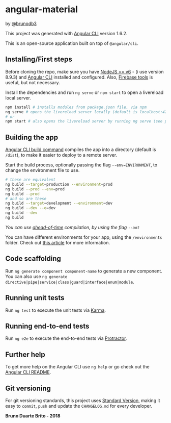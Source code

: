 # angular-material
by [@brunodb3](https://github.com/brunodb3)

This project was generated with [Angular CLI](https://github.com/angular/angular-cli) version 1.6.2.

This is an open-source application built on top of `@angular/cli`.

## Installing/First steps

Before cloning the repo, make sure you have [NodeJS >= v6](https://nodejs.org/en/) - (i use version
8.9.3) and [Angular CLI](https://cli.angular.io/) installed and configured. Also, [Firebase tools](https://github.com/firebase/firebase-tools) is useful, but not necessary.

Install the dependencies and run `ng serve` or `npm start` to open a livereload local server.

```sh
npm install # installs modules from package.json file, via npm
ng serve # opens the livereload server locally (default is localhost:4200)
# or
npm start # also opens the livereload server by running ng serve (see package.json)
```

## Building the app

[Angular CLI build command](https://github.com/angular/angular-cli/wiki/build) compiles the app into
a directory (default is `/dist`), to make it easier to deploy to a remote server.

Start the build process, optionally passing the flag `--env=ENVIRONMENT`, to change
the environment file to use.

```sh
# these are equivalent
ng build --target=production --environment=prod
ng build --prod --env=prod
ng build --prod
# and so are these
ng build --target=development --environment=dev
ng build --dev --e=dev
ng build --dev
ng build
```

*You can use [ahead-of-time](https://angular.io/docs/ts/latest/cookbook/aot-compiler.html)
compilation, by using the flag `--aot`*

You can have different environments for your app, using the `/environments` folder. Check out 
[this article](https://medium.com/beautiful-angular/angular-2-and-environment-variables-59c57ba643be)
for more information.

## Code scaffolding

Run `ng generate component component-name` to generate a new component. You can also use
`ng generate directive|pipe|service|class|guard|interface|enum|module`.

## Running unit tests

Run `ng test` to execute the unit tests via [Karma](https://karma-runner.github.io).

## Running end-to-end tests

Run `ng e2e` to execute the end-to-end tests via [Protractor](http://www.protractortest.org/).

## Further help

To get more help on the Angular CLI use `ng help` or go check out the
[Angular CLI README](https://github.com/angular/angular-cli/blob/master/README.md).

## Git versioning

For git versioning standards, this project uses
[Standard Version](https://github.com/conventional-changelog/standard-version), making it easy
to `commit`, `push` and update the `CHANGELOG.md` for every developer.

**Bruno Duarte Brito - 2018**
